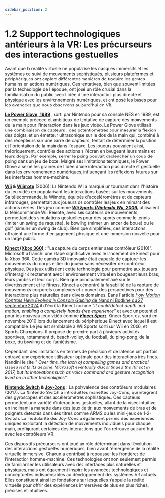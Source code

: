 ```yaml
---
sidebar_position: 2
---
```


# 1.2 Support technologiques antérieurs à la VR: Les précurseurs des interactions gestuelles


Avant que la réalité virtuelle ne popularise les casques immersifs et les systèmes de suivi de mouvements sophistiqués, plusieurs plateformes et périphériques ont exploré différentes manières de traduire les gestes humains en actions numériques. Ces tentatives, bien que souvent limitées par la technologie de l'époque, ont joué un rôle crucial dans la familiarisation du public avec l'idée d'une interaction plus directe et physique avec les environnements numériques, et ont posé les bases pour les avancées que nous observons aujourd'hui en VR.

**[Le Power Glove, 1989](https://fr.wikipedia.org/wiki/Power_Glove)** , sorti par Nintendo pour sa console NES en 1989, est un exemple précoce et ambitieux de tentative de capture des mouvements de la main pour l'interaction dans les jeux vidéo. Le Power Glove utilisait une combinaison de capteurs : des potentiomètres pour mesurer la flexion des doigts, et un émetteur ultrasonique sur le dos de la main qui, combiné à des récepteurs sur une barre de capteurs, tentait de déterminer la position et l'orientation de la main dans l'espace. Les joueurs pouvaient ainsi, théoriquement, contrôler des actions à l'écran en bougeant leurs mains et leurs doigts. Par exemple, serrer le poing pouvait déclencher un coup de poing dans un jeu de boxe. Malgré ses limitations techniques, le Power Glove a semé les graines de l'idée d'une interaction plus directe et gestuelle dans les environnements numériques, influençant les réflexions futures sur les interfaces homme-machine.


**[Wii](https://fr.wikipedia.org/wiki/Wii) & [Wiimote](https://fr.wikipedia.org/wiki/Wiimote)** (2006): La Nintendo Wii a marqué un tournant dans l'histoire du jeu vidéo en popularisant les interactions basées sur les mouvements. Sa télécommande, la Wiimote, équipée d'accéléromètres et de capteurs infrarouges, permettait aux joueurs de contrôler les jeux en mimant des actions réelles. Des jeux comme _**[Wii Sports (Nintendo Wii, 2006)](https://fr.wikipedia.org/wiki/Wii_Sports)**_ utilisaient la télécommande Wii Remote, avec ses capteurs de mouvements, permettant des simulations gestuelles pour des sports comme le tennis (imiter un swing de raquette), le bowling (mimer un lancer de boule) ou le golf (simuler un swing de club). Bien que simplifiées, ces interactions offraient une forme d'engagement physique et une immersion nouvelle pour un large public.


**[Kinect (Xbox 360)](https://fr.wikipedia.org/wiki/Kinect)** : "La capture du corps entier sans contrôleur (2010)". Microsoft a franchi une étape significative avec le lancement de Kinect pour la Xbox 360. Cette caméra 3D innovante était capable de capturer les mouvements du corps entier du joueur sans nécessiter de contrôleur physique. Des jeux utilisaient cette technologie pour permettre aux joueurs d'interagir directement avec l'environnement virtuel en bougeant leurs bras, leurs jambes et leur corps. Bien que principalement axé sur le divertissement et le fitness, Kinect a démontré la faisabilité de la capture de mouvements corporels complexes et a ouvert des perspectives pour des interactions plus naturelles dans divers domaines. Dans l'article [_How Motion Controls Have Evolved in Console Gaming_ de Nandini Bodkhe du 27 septembre 2024](https://sdlccorp.com/post/how-motion-controls-have-evolved-in-console-gaming/) il d'écrit la Kinect comme _"it could detect depth and motion, enabling a completely hands-free experience"_ et avec un potentiel pour les nouveau jeux vidéo comme _**[Kinect Sport](https://fr.wikipedia.org/wiki/Kinect_Sports)**_. Kinect Sport est sorti en novembre 2010 lors du lancement du périphérique Kinect avec lequel il est compatible.
Le jeu est semblable à Wii Sports sorti sur Wii en 2006, et Sports Champions. Il propose de prendre part à plusieurs activités sportives, notamment du beach-volley, du football, du ping-pong, de la boxe, du bowling et de l'athlétisme.

Cependant, des limitations en termes de précision et de latence ont parfois entravé une expérience utilisateur optimale pour des interactions très fines. Nandini le cite _" Over time, the lach of compelling games and practical issues led to its decline. Microsoft eventually discontinued the Kinect in 2017, but its innovations such as voice command and gesture recognition lived on in other technologies"_


**[Nintendo Switch](https://fr.wikipedia.org/wiki/Nintendo_Switch) & [Joy-Cons](https://fr.wikipedia.org/wiki/Joy-Con)** : La polyvalence des contrôleurs modulaires (2017). La Nintendo Switch a introduit les manettes Joy-Cons, qui intègrent des gyroscopes et des accéléromètres sophistiqués. Ces capteurs permettent une variété d'interactions gestuelles, allant de la visée intuitive en inclinant la manette dans des jeux de tir, aux mouvements de bras et de poignets détectés dans des titres comme ARMS ou les mini-jeux de 1-2-Switch. La modularité des Joy-Cons a également permis des expériences uniques exploitant la détection de mouvements individuels pour chaque main, préfigurant certaines des interactions que l'on retrouve aujourd'hui avec les contrôleurs VR.


Ces dispositifs précurseurs ont joué un rôle déterminant dans l’évolution des interactions gestuelles numériques, bien avant l’émergence de la réalité virtuelle immersive. Chacun a contribué à repousser les frontières de l’interaction homme-machine. Ces technologies ont non seulement permis de familiariser les utilisateurs avec des interfaces plus naturelles et physiques, mais ont également inspiré les avancées technologiques et conceptuelles indispensables au développement des systèmes VR actuels. Elles constituent ainsi les fondations sur lesquelles s’appuie la réalité virtuelle pour offrir des expériences immersives de plus en plus riches, précises et intuitives.



